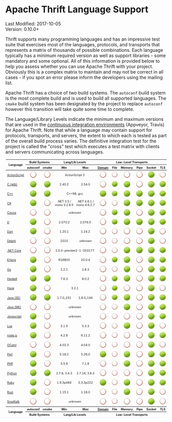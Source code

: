 # Apache Thrift Language Support #

Last Modified: 2017-10-05<br>
Version: 0.10.0+

Thrift supports many programming languages and has an impressive test suite that exercises most of the languages, protocols, and transports that represents a matrix of thousands of possible combinations.  Each language typically has a minimum required version as well as support libraries - some mandatory and some optional.  All of this information is provided below to help you assess whether you can use Apache Thrift with your project.  Obviously this is a complex matrix to maintain and may not be correct in all cases - if you spot an error please inform the developers using the mailing list.

Apache Thrift has a choice of two build systems.  The `autoconf` build system is the most complete build and is used to build all supported languages.  The `cmake` build system has been designated by the project to replace `autoconf` however this transition will take quite some time to complete. 

The Language/Library Levels indicate the minimum and maximum versions that are used in the [continuous integration environments](build/docker/README.md) (Appveyor, Travis) for Apache Thrift.  Note that while a language may contain support for protocols, transports, and servers, the extent to which each is tested as part of the overall build process varies.  The definitive integration test for the project is called the "cross" test which executes a test matrix with clients and servers communicating across languages.

<table style="font-size: 65%; padding: 1px;">
<thead>
<tr>
<th rowspan=2>Language</th>
<th colspan=2 align=center>Build Systems</th>
<th colspan=2 align=center>Lang/Lib Levels</th>
<th colspan=6 align=center>Low-Level Transports</th>
<th colspan=3 align=center>Transport Wrappers</th>
<th colspan=4 align=center>Protocols</th>
<th colspan=5 align=center>Servers</th>
<th rowspan=2>Open Issues</th>
</tr>
<tr>
<!-- Build Systems ---------><th>autoconf</th><th>cmake</th>
<!-- Lang/Lib Levels -------><th>Min</th><th>Max</th>
<!-- Low-Level Transports --><th><a href="https://en.wikipedia.org/wiki/Unix_domain_socket">Domain</a></th><th>&nbsp;File&nbsp;</th><th>Memory</th><th>&nbsp;Pipe&nbsp;</th><th>Socket</th><th>&nbsp;TLS&nbsp;</th>
<!-- Transport Wrappers ----><th>Framed</th><th>&nbsp;http&nbsp;</th><th>&nbsp;zlib&nbsp;</th>
<!-- Protocols -------------><th><a href="doc/specs/thrift-binary-protocol.md">Binary</a></th><th><a href="doc/specs/thrift-compact-protocol.md">Compact</a></th><th>&nbsp;JSON&nbsp;</th><th>Multiplex</th>
<!-- Servers ---------------><th>Forking</th><th>Nonblocking</th><th>Simple</th><th>Threaded</th><th>ThreadPool</th>
</tr>
</thead>
<tbody>
<tr align=center>
<td align=left><a href="lib/as3/README.md">ActionScript</a></td>
<!-- Build Systems ---------><td><img src="doc/images/cred.png" alt="No"/></td><td><img src="doc/images/cred.png" alt="No"/></td>
<!-- Language Levels -------><td colspan=2>ActionScript 3</td>
<!-- Low-Level Transports --><td><img src="doc/images/cred.png" alt="No"/></td><td><img src="doc/images/cred.png" alt="No"/></td><td><img src="doc/images/cred.png" alt="No"/></td><td><img src="doc/images/cred.png" alt="No"/></td><td><img src="doc/images/cgrn.png" alt="Yes"/></td><td><img src="doc/images/cred.png" alt="No"/></td>
<!-- Transport Wrappers ----><td><img src="doc/images/cred.png" alt="No"/></td><td><img src="doc/images/cgrn.png" alt="Yes"/></td><td><img src="doc/images/cred.png" alt="No"/></td>
<!-- Protocols -------------><td><img src="doc/images/cgrn.png" alt="Yes"/></td><td><img src="doc/images/cred.png" alt="No"/></td><td><img src="doc/images/cred.png" alt="No"/></td><td><img src="doc/images/cred.png" alt="No"/></td>
<!-- Servers ---------------><td><img src="doc/images/cred.png" alt="No"/></td><td><img src="doc/images/cred.png" alt="No"/></td><td><img src="doc/images/cred.png" alt="No"/></td><td><img src="doc/images/cred.png" alt="No"/></td><td><img src="doc/images/cred.png" alt="No"/></td>
<td align=left><a href="https://issues.apache.org/jira/browse/THRIFT/component/12313722">ActionScript</a></td>
</tr>
<tr align=center>
<td align=left><a href="lib/c_glib/README.md">C (glib)</a></td>
<!-- Build Systems ---------><td><img src="doc/images/cgrn.png" alt="Yes"/></td><td><img src="doc/images/cgrn.png" alt="Yes"/></td>
<!-- Language Levels -------><td>2.40.2</td><td>2.54.0</td>
<!-- Low-Level Transports --><td><img src="doc/images/cred.png" alt="No"/></td><td><img src="doc/images/cgrn.png" alt="Yes"/></td><td><img src="doc/images/cgrn.png" alt="Yes"/></td><td><img src="doc/images/cred.png" alt="No"/></td><td><img src="doc/images/cgrn.png" alt="Yes"/></td><td><img src="doc/images/cgrn.png" alt="Yes"/></td>
<!-- Transport Wrappers ----><td><img src="doc/images/cgrn.png" alt="Yes"/></td><td><img src="doc/images/cred.png" alt="No"/></td><td><img src="doc/images/cred.png" alt="No"/></td>
<!-- Protocols -------------><td><img src="doc/images/cgrn.png" alt="Yes"/></td><td><img src="doc/images/cgrn.png" alt="Yes"/></td><td><img src="doc/images/cred.png" alt="No"/></td><td><img src="doc/images/cgrn.png" alt="Yes"/></td>
<!-- Servers ---------------><td><img src="doc/images/cred.png" alt="No"/></td><td><img src="doc/images/cred.png" alt="No"/></td><td><img src="doc/images/cgrn.png" alt="Yes"/></td><td><img src="doc/images/cred.png" alt="No"/></td><td><img src="doc/images/cred.png" alt="No"/></td>
<td align=left><a href="https://issues.apache.org/jira/browse/THRIFT/component/12313854">C (glib)</a></td>
</tr>
<tr align=center>
<td align=left><a href="lib/cpp/README.md">C++</a></td>
<!-- Build Systems ---------><td><img src="doc/images/cgrn.png" alt="Yes"/></td><td><img src="doc/images/cgrn.png" alt="Yes"/></td>
<!-- Language Levels -------><td colspan=2>C++98, gcc </td>
<!-- Low-Level Transports --><td><img src="doc/images/cgrn.png" alt="Yes"/></td><td><img src="doc/images/cgrn.png" alt="Yes"/></td><td><img src="doc/images/cgrn.png" alt="Yes"/></td><td><img src="doc/images/cgrn.png" alt="Yes"/></td><td><img src="doc/images/cgrn.png" alt="Yes"/></td><td><img src="doc/images/cgrn.png" alt="Yes"/></td>
<!-- Transport Wrappers ----><td><img src="doc/images/cgrn.png" alt="Yes"/></td><td><img src="doc/images/cgrn.png" alt="Yes"/></td><td><img src="doc/images/cgrn.png" alt="Yes"/></td>
<!-- Protocols -------------><td><img src="doc/images/cgrn.png" alt="Yes"/></td><td><img src="doc/images/cgrn.png" alt="Yes"/></td><td><img src="doc/images/cgrn.png" alt="Yes"/></td><td><img src="doc/images/cgrn.png" alt="Yes"/></td>
<!-- Servers ---------------><td><img src="doc/images/cred.png" alt="No"/></td><td><img src="doc/images/cgrn.png" alt="Yes"/></td><td><img src="doc/images/cgrn.png" alt="Yes"/></td><td><img src="doc/images/cgrn.png" alt="Yes"/></td><td><img src="doc/images/cgrn.png" alt="Yes"/></td>
<td align=left><a href="https://issues.apache.org/jira/browse/THRIFT/component/12312313">C++</a></td>
</tr>
<tr align=center>
<td align=left><a href="lib/csharp/README.md">C#</a></td>
<!-- Build Systems ---------><td><img src="doc/images/cgrn.png" alt="Yes"/></td><td><img src="doc/images/cred.png" alt="No"/></td>
<!-- Language Levels -------><td>.NET&nbsp;3.5 / mono&nbsp;3.2.8.0</td><td>.NET&nbsp;4.6.1 / mono&nbsp;4.6.2.7</td>
<!-- Low-Level Transports --><td><img src="doc/images/cred.png" alt="No"/></td><td><img src="doc/images/cred.png" alt="No"/></td><td><img src="doc/images/cgrn.png" alt="Yes"/></td><td><img src="doc/images/cgrn.png" alt="Yes"/></td><td><img src="doc/images/cgrn.png" alt="Yes"/></td><td><img src="doc/images/cgrn.png" alt="Yes"/></td>
<!-- Transport Wrappers ----><td><img src="doc/images/cgrn.png" alt="Yes"/></td><td><img src="doc/images/cgrn.png" alt="Yes"/></td><td><img src="doc/images/cred.png" alt="No"/></td>
<!-- Protocols -------------><td><img src="doc/images/cgrn.png" alt="Yes"/></td><td><img src="doc/images/cgrn.png" alt="Yes"/></td><td><img src="doc/images/cgrn.png" alt="Yes"/></td><td><img src="doc/images/cgrn.png" alt="Yes"/></td>
<!-- Servers ---------------><td><img src="doc/images/cred.png" alt="No"/></td><td><img src="doc/images/cred.png" alt="No"/></td><td><img src="doc/images/cgrn.png" alt="Yes"/></td><td><img src="doc/images/cgrn.png" alt="Yes"/></td><td><img src="doc/images/cgrn.png" alt="Yes"/></td>
<td align=left><a href="https://issues.apache.org/jira/browse/THRIFT/component/12312362">C# (.NET)</a></td>
</tr>
<tr align=center>
<td align=left><a href="lib/cocoa/README.md">Cocoa</a></td>
<!-- Build Systems ---------><td><img src="doc/images/cred.png" alt="No"/></td><td><img src="doc/images/cred.png" alt="No"/></td>
<!-- Language Levels -------><td colspan=2>unknown</td>
<!-- Low-Level Transports --><td><img src="doc/images/cred.png" alt="No"/></td><td><img src="doc/images/cgrn.png" alt="Yes"/></td><td><img src="doc/images/cgrn.png" alt="Yes"/></td><td><img src="doc/images/cred.png" alt="No"/></td><td><img src="doc/images/cgrn.png" alt="Yes"/></td><td><img src="doc/images/cgrn.png" alt="Yes"/></td>
<!-- Transport Wrappers ----><td><img src="doc/images/cgrn.png" alt="Yes"/></td><td><img src="doc/images/cgrn.png" alt="Yes"/></td><td><img src="doc/images/cred.png" alt="No"/></td>
<!-- Protocols -------------><td><img src="doc/images/cgrn.png" alt="Yes"/></td><td><img src="doc/images/cgrn.png" alt="Yes"/></td><td><img src="doc/images/cred.png" alt="No"/></td><td><img src="doc/images/cgrn.png" alt="Yes"/></td>
<!-- Servers ---------------><td><img src="doc/images/cred.png" alt="No"/></td><td><img src="doc/images/cred.png" alt="No"/></td><td><img src="doc/images/cred.png" alt="No"/></td><td><img src="doc/images/cred.png" alt="No"/></td><td><img src="doc/images/cgrn.png" alt="Yes"/></td>
<td align=left><a href="https://issues.apache.org/jira/browse/THRIFT/component/12312398">Cocoa</a></td>
</tr>
<tr align=center>
<td align=left><a href="lib/d/README.md">D</a></td>
<!-- Build Systems ---------><td><img src="doc/images/cgrn.png" alt="Yes"/></td><td><img src="doc/images/cred.png" alt="No"/></td>
<!-- Language Levels -------><td>2.070.2</td><td>2.076.0</td>
<!-- Low-Level Transports --><td><img src="doc/images/cred.png" alt="No"/></td><td><img src="doc/images/cgrn.png" alt="Yes"/></td><td><img src="doc/images/cgrn.png" alt="Yes"/></td><td><img src="doc/images/cgrn.png" alt="Yes"/></td><td><img src="doc/images/cgrn.png" alt="Yes"/></td><td><img src="doc/images/cgrn.png" alt="Yes"/></td>
<!-- Transport Wrappers ----><td><img src="doc/images/cgrn.png" alt="Yes"/></td><td><img src="doc/images/cgrn.png" alt="Yes"/></td><td><img src="doc/images/cgrn.png" alt="Yes"/></td>
<!-- Protocols -------------><td><img src="doc/images/cgrn.png" alt="Yes"/></td><td><img src="doc/images/cgrn.png" alt="Yes"/></td><td><img src="doc/images/cgrn.png" alt="Yes"/></td><td><img src="doc/images/cred.png" alt="No"/></td>
<!-- Servers ---------------><td><img src="doc/images/cred.png" alt="No"/></td><td><img src="doc/images/cgrn.png" alt="Yes"/></td><td><img src="doc/images/cgrn.png" alt="Yes"/></td><td><img src="doc/images/cgrn.png" alt="Yes"/></td><td><img src="doc/images/cgrn.png" alt="Yes"/></td>
<td align=left><a href="https://issues.apache.org/jira/browse/THRIFT/component/12317904">D</a></td>
</tr>
<tr align=center>
<td align=left><a href="lib/dart/README.md">Dart</a></td>
<!-- Build Systems ---------><td><img src="doc/images/cgrn.png" alt="Yes"/></td><td><img src="doc/images/cred.png" alt="No"/></td>
<!-- Language Levels -------><td>1.20.1</td><td>1.24.2</td>
<!-- Low-Level Transports --><td><img src="doc/images/cred.png" alt="No"/></td><td><img src="doc/images/cred.png" alt="No"/></td><td><img src="doc/images/cred.png" alt="No"/></td><td><img src="doc/images/cred.png" alt="No"/></td><td><img src="doc/images/cgrn.png" alt="Yes"/></td><td><img src="doc/images/cred.png" alt="No"/></td>
<!-- Transport Wrappers ----><td><img src="doc/images/cgrn.png" alt="Yes"/></td><td><img src="doc/images/cgrn.png" alt="Yes"/></td><td><img src="doc/images/cred.png" alt="No"/></td>
<!-- Protocols -------------><td><img src="doc/images/cgrn.png" alt="Yes"/></td><td><img src="doc/images/cgrn.png" alt="Yes"/></td><td><img src="doc/images/cgrn.png" alt="Yes"/></td><td><img src="doc/images/cgrn.png" alt="Yes"/></td>
<!-- Servers ---------------><td><img src="doc/images/cred.png" alt="No"/></td><td><img src="doc/images/cred.png" alt="No"/></td><td><img src="doc/images/cred.png" alt="No"/></td><td><img src="doc/images/cred.png" alt="No"/></td><td><img src="doc/images/cred.png" alt="No"/></td>
<td align=left><a href="https://issues.apache.org/jira/browse/THRIFT/component/12328006">Dart</a></td>
</tr>
<tr align=center>
<td align=left><a href="lib/delphi/README.md">Delphi</a></td>
<!-- Build Systems ---------><td><img src="doc/images/cred.png" alt="No"/></td><td><img src="doc/images/cred.png" alt="No"/></td>
<!-- Language Levels -------><td>2010</td><td>unknown</td>
<!-- Low-Level Transports --><td><img src="doc/images/cred.png" alt="No"/></td><td><img src="doc/images/cred.png" alt="No"/></td><td><img src="doc/images/cred.png" alt="No"/></td><td><img src="doc/images/cred.png" alt="No"/></td><td><img src="doc/images/cgrn.png" alt="Yes"/></td><td><img src="doc/images/cred.png" alt="No"/></td>
<!-- Transport Wrappers ----><td><img src="doc/images/cgrn.png" alt="Yes"/></td><td><img src="doc/images/cgrn.png" alt="Yes"/></td><td><img src="doc/images/cred.png" alt="No"/></td>
<!-- Protocols -------------><td><img src="doc/images/cgrn.png" alt="Yes"/></td><td><img src="doc/images/cgrn.png" alt="Yes"/></td><td><img src="doc/images/cgrn.png" alt="Yes"/></td><td><img src="doc/images/cgrn.png" alt="Yes"/></td>
<!-- Servers ---------------><td><img src="doc/images/cred.png" alt="No"/></td><td><img src="doc/images/cred.png" alt="No"/></td><td><img src="doc/images/cgrn.png" alt="Yes"/></td><td><img src="doc/images/cred.png" alt="No"/></td><td><img src="doc/images/cred.png" alt="No"/></td>
<td align=left><a href="https://issues.apache.org/jira/browse/THRIFT/component/12316601">Delphi</a></td>
</tr>
<tr align=center>
<td align=left><a href="lib/netcore/README.md">.NET Core</a></td>
<!-- Build Systems ---------><td><img src="doc/images/cred.png" alt="No"/></td><td><img src="doc/images/cred.png" alt="No"/></td>
<!-- Language Levels -------><td colspan=2>1.0.0-preview2-1-003177</td>
<!-- Low-Level Transports --><td><img src="doc/images/cred.png" alt="No"/></td><td><img src="doc/images/cred.png" alt="No"/></td><td><img src="doc/images/cgrn.png" alt="Yes"/></td><td><img src="doc/images/cgrn.png" alt="Yes"/></td><td><img src="doc/images/cgrn.png" alt="Yes"/></td><td><img src="doc/images/cgrn.png" alt="Yes"/></td>
<!-- Transport Wrappers ----><td><img src="doc/images/cgrn.png" alt="Yes"/></td><td><img src="doc/images/cgrn.png" alt="Yes"/></td><td><img src="doc/images/cred.png" alt="No"/></td>
<!-- Protocols -------------><td><img src="doc/images/cgrn.png" alt="Yes"/></td><td><img src="doc/images/cgrn.png" alt="Yes"/></td><td><img src="doc/images/cgrn.png" alt="Yes"/></td><td><img src="doc/images/cgrn.png" alt="Yes"/></td>
<!-- Servers ---------------><td><img src="doc/images/cred.png" alt="No"/></td><td><img src="doc/images/cgrn.png" alt="Yes"/></td><td><img src="doc/images/cred.png" alt="No"/></td><td><img src="doc/images/cred.png" alt="No"/></td><td><img src="doc/images/cred.png" alt="No"/></td>
<td align=left><a href="https://issues.apache.org/jira/browse/THRIFT/component/12331176">.NET Core</a></td>
</tr>
<tr align=center>
<td align=left><a href="lib/erl/README.md">Erlang</a></td>
<!-- Build Systems ---------><td><img src="doc/images/cgrn.png" alt="Yes"/></td><td><img src="doc/images/cred.png" alt="No"/></td>
<!-- Language Levels -------><td>R16B03</td><td>20.0.4</td>
<!-- Low-Level Transports --><td><img src="doc/images/cred.png" alt="No"/></td><td><img src="doc/images/cgrn.png" alt="Yes"/></td><td><img src="doc/images/cgrn.png" alt="Yes"/></td><td><img src="doc/images/cred.png" alt="No"/></td><td><img src="doc/images/cgrn.png" alt="Yes"/></td><td><img src="doc/images/cgrn.png" alt="Yes"/></td>
<!-- Transport Wrappers ----><td><img src="doc/images/cgrn.png" alt="Yes"/></td><td><img src="doc/images/cgrn.png" alt="Yes"/></td><td><img src="doc/images/cred.png" alt="No"/></td>
<!-- Protocols -------------><td><img src="doc/images/cgrn.png" alt="Yes"/></td><td><img src="doc/images/cgrn.png" alt="Yes"/></td><td><img src="doc/images/cgrn.png" alt="Yes"/></td><td><img src="doc/images/cgrn.png" alt="Yes"/></td>
<!-- Servers ---------------><td><img src="doc/images/cred.png" alt="No"/></td><td><img src="doc/images/cred.png" alt="No"/></td><td><img src="doc/images/cgrn.png" alt="Yes"/></td><td><img src="doc/images/cred.png" alt="No"/></td><td><img src="doc/images/cred.png" alt="No"/></td>
<td align=left><a href="https://issues.apache.org/jira/browse/THRIFT/component/12312390">Erlang</a></td>
</tr>
<tr align=center>
<td align=left><a href="lib/go/README.md">Go</a></td>
<!-- Build Systems ---------><td><img src="doc/images/cgrn.png" alt="Yes"/></td><td><img src="doc/images/cred.png" alt="No"/></td>
<!-- Language Levels -------><td>1.2.1</td><td>1.8.3</td>
<!-- Low-Level Transports --><td><img src="doc/images/cred.png" alt="No"/></td><td><img src="doc/images/cred.png" alt="No"/></td><td><img src="doc/images/cgrn.png" alt="Yes"/></td><td><img src="doc/images/cred.png" alt="No"/></td><td><img src="doc/images/cgrn.png" alt="Yes"/></td><td><img src="doc/images/cgrn.png" alt="Yes"/></td>
<!-- Transport Wrappers ----><td><img src="doc/images/cgrn.png" alt="Yes"/></td><td><img src="doc/images/cgrn.png" alt="Yes"/></td><td><img src="doc/images/cgrn.png" alt="Yes"/></td>
<!-- Protocols -------------><td><img src="doc/images/cgrn.png" alt="Yes"/></td><td><img src="doc/images/cgrn.png" alt="Yes"/></td><td><img src="doc/images/cgrn.png" alt="Yes"/></td><td><img src="doc/images/cgrn.png" alt="Yes"/></td>
<!-- Servers ---------------><td><img src="doc/images/cred.png" alt="No"/></td><td><img src="doc/images/cred.png" alt="No"/></td><td><img src="doc/images/cgrn.png" alt="Yes"/></td><td><img src="doc/images/cred.png" alt="No"/></td><td><img src="doc/images/cred.png" alt="No"/></td>
<td align=left><a href="https://issues.apache.org/jira/browse/THRIFT/component/12314307">Go</a></td>
</tr>
<tr align=center>
<td align=left><a href="lib/hs/README.md">Haskell</a></td>
<!-- Build Systems ---------><td><img src="doc/images/cgrn.png" alt="Yes"/></td><td><img src="doc/images/cgrn.png" alt="Yes"/></td>
<!-- Language Levels -------><td>7.6.3</td><td>8.0.2</td>
<!-- Low-Level Transports --><td><img src="doc/images/cred.png" alt="No"/></td><td><img src="doc/images/cgrn.png" alt="Yes"/></td><td><img src="doc/images/cgrn.png" alt="Yes"/></td><td><img src="doc/images/cred.png" alt="No"/></td><td><img src="doc/images/cgrn.png" alt="Yes"/></td><td><img src="doc/images/cgrn.png" alt="Yes"/></td>
<!-- Transport Wrappers ----><td><img src="doc/images/cgrn.png" alt="Yes"/></td><td><img src="doc/images/cgrn.png" alt="Yes"/></td><td><img src="doc/images/cred.png" alt="No"/></td>
<!-- Protocols -------------><td><img src="doc/images/cgrn.png" alt="Yes"/></td><td><img src="doc/images/cgrn.png" alt="Yes"/></td><td><img src="doc/images/cgrn.png" alt="Yes"/></td><td><img src="doc/images/cred.png" alt="No"/></td>
<!-- Servers ---------------><td><img src="doc/images/cred.png" alt="No"/></td><td><img src="doc/images/cred.png" alt="No"/></td><td><img src="doc/images/cgrn.png" alt="Yes"/></td><td><img src="doc/images/cgrn.png" alt="Yes"/></td><td><img src="doc/images/cred.png" alt="No"/></td>
<td align=left><a href="https://issues.apache.org/jira/browse/THRIFT/component/12312704">Haskell</a></td>
</tr>
<tr align=center>
<td align=left><a href="lib/haxe/README.md">Haxe</a></td>
<!-- Build Systems ---------><td><img src="doc/images/cgrn.png" alt="Yes"/></td><td><img src="doc/images/cred.png" alt="No"/></td>
<!-- Language Levels -------><td colspan=2>3.2.1</td>
<!-- Low-Level Transports --><td><img src="doc/images/cred.png" alt="No"/></td><td><img src="doc/images/cgrn.png" alt="Yes"/></td><td><img src="doc/images/cred.png" alt="No"/></td><td><img src="doc/images/cred.png" alt="No"/></td><td><img src="doc/images/cgrn.png" alt="Yes"/></td><td><img src="doc/images/cred.png" alt="No"/></td>
<!-- Transport Wrappers ----><td><img src="doc/images/cgrn.png" alt="Yes"/></td><td><img src="doc/images/cgrn.png" alt="Yes"/></td><td><img src="doc/images/cred.png" alt="No"/></td>
<!-- Protocols -------------><td><img src="doc/images/cgrn.png" alt="Yes"/></td><td><img src="doc/images/cgrn.png" alt="Yes"/></td><td><img src="doc/images/cgrn.png" alt="Yes"/></td><td><img src="doc/images/cgrn.png" alt="Yes"/></td>
<!-- Servers ---------------><td><img src="doc/images/cred.png" alt="No"/></td><td><img src="doc/images/cred.png" alt="No"/></td><td><img src="doc/images/cgrn.png" alt="Yes"/></td><td><img src="doc/images/cred.png" alt="No"/></td><td><img src="doc/images/cred.png" alt="No"/></td>
<td align=left><a href="https://issues.apache.org/jira/browse/THRIFT/component/12324347">Haxe</a></td>
</tr>
<tr align=center>
<td align=left><a href="lib/java/README.md">Java (SE)</a></td>
<!-- Build Systems ---------><td><img src="doc/images/cgrn.png" alt="Yes"/></td><td><img src="doc/images/cgrn.png" alt="Yes"/></td>
<!-- Language Levels -------><td>1.7.0_151</td><td>1.8.0_144</td>
<!-- Low-Level Transports --><td><img src="doc/images/cred.png" alt="No"/></td><td><img src="doc/images/cgrn.png" alt="Yes"/></td><td><img src="doc/images/cgrn.png" alt="Yes"/></td><td><img src="doc/images/cred.png" alt="No"/></td><td><img src="doc/images/cgrn.png" alt="Yes"/></td><td><img src="doc/images/cgrn.png" alt="Yes"/></td>
<!-- Transport Wrappers ----><td><img src="doc/images/cgrn.png" alt="Yes"/></td><td><img src="doc/images/cgrn.png" alt="Yes"/></td><td><img src="doc/images/cgrn.png" alt="Yes"/></td>
<!-- Protocols -------------><td><img src="doc/images/cgrn.png" alt="Yes"/></td><td><img src="doc/images/cgrn.png" alt="Yes"/></td><td><img src="doc/images/cgrn.png" alt="Yes"/></td><td><img src="doc/images/cgrn.png" alt="Yes"/></td>
<!-- Servers ---------------><td><img src="doc/images/cred.png" alt="No"/></td><td><img src="doc/images/cgrn.png" alt="Yes"/></td><td><img src="doc/images/cgrn.png" alt="Yes"/></td><td><img src="doc/images/cgrn.png" alt="Yes"/></td><td><img src="doc/images/cgrn.png" alt="Yes"/></td>
<td align=left><a href="https://issues.apache.org/jira/browse/THRIFT/component/12312314">Java SE</a></td>
</tr>
<tr align=center>
<td align=left><a href="lib/javame/README.md">Java (ME)</a></td>
<!-- Build Systems ---------><td><img src="doc/images/cred.png" alt="No"/></td><td><img src="doc/images/cred.png" alt="No"/></td>
<!-- Language Levels -------><td colspan=2>unknown</td>
<!-- Low-Level Transports --><td><img src="doc/images/cred.png" alt="No"/></td><td><img src="doc/images/cred.png" alt="No"/></td><td><img src="doc/images/cgrn.png" alt="Yes"/></td><td><img src="doc/images/cred.png" alt="No"/></td><td><img src="doc/images/cgrn.png" alt="Yes"/></td><td><img src="doc/images/cgrn.png" alt="Yes"/></td>
<!-- Transport Wrappers ----><td><img src="doc/images/cred.png" alt="No"/></td><td><img src="doc/images/cgrn.png" alt="Yes"/></td><td><img src="doc/images/cred.png" alt="No"/></td>
<!-- Protocols -------------><td><img src="doc/images/cgrn.png" alt="Yes"/></td><td><img src="doc/images/cred.png" alt="No"/></td><td><img src="doc/images/cgrn.png" alt="Yes"/></td><td><img src="doc/images/cred.png" alt="No"/></td>
<!-- Servers ---------------><td><img src="doc/images/cred.png" alt="No"/></td><td><img src="doc/images/cred.png" alt="No"/></td><td><img src="doc/images/cred.png" alt="No"/></td><td><img src="doc/images/cred.png" alt="No"/></td><td><img src="doc/images/cred.png" alt="No"/></td>
<td align=left><a href="https://issues.apache.org/jira/browse/THRIFT/component/12313759">Java ME</a></td>
</tr>
<tr align=center>
<td align=left><a href="lib/js/README.md">Javascript</a></td>
<!-- Build Systems ---------><td><img src="doc/images/cgrn.png" alt="Yes"/></td><td><img src="doc/images/cred.png" alt="No"/></td>
<!-- Language Levels -------><td colspan=2>unknown</td>
<!-- Low-Level Transports --><td><img src="doc/images/cred.png" alt="No"/></td><td><img src="doc/images/cred.png" alt="No"/></td><td><img src="doc/images/cred.png" alt="No"/></td><td><img src="doc/images/cred.png" alt="No"/></td><td><img src="doc/images/cgrn.png" alt="Yes"/></td><td><img src="doc/images/cgrn.png" alt="Yes"/></td>
<!-- Transport Wrappers ----><td><img src="doc/images/cred.png" alt="No"/></td><td><img src="doc/images/cgrn.png" alt="Yes"/></td><td><img src="doc/images/cred.png" alt="No"/></td>
<!-- Protocols -------------><td><img src="doc/images/cred.png" alt="No"/></td><td><img src="doc/images/cred.png" alt="No"/></td><td><img src="doc/images/cgrn.png" alt="Yes"/></td><td><img src="doc/images/cgrn.png" alt="Yes"/></td>
<!-- Servers ---------------><td><img src="doc/images/cred.png" alt="No"/></td><td><img src="doc/images/cred.png" alt="No"/></td><td><img src="doc/images/cred.png" alt="No"/></td><td><img src="doc/images/cred.png" alt="No"/></td><td><img src="doc/images/cred.png" alt="No"/></td>
<td align=left><a href="https://issues.apache.org/jira/browse/THRIFT/component/12313418">Javascript</a></td>
</tr>
<tr align=center>
<td align=left><a href="lib/lua/README.md">Lua</a></td>
<!-- Build Systems ---------><td><img src="doc/images/cgrn.png" alt="Yes"/></td><td><img src="doc/images/cred.png" alt="No"/></td>
<!-- Language Levels -------><td>5.1.5</td><td>5.3.3</td>
<!-- Low-Level Transports --><td><img src="doc/images/cred.png" alt="No"/></td><td><img src="doc/images/cred.png" alt="No"/></td><td><img src="doc/images/cgrn.png" alt="Yes"/></td><td><img src="doc/images/cred.png" alt="No"/></td><td><img src="doc/images/cgrn.png" alt="Yes"/></td><td><img src="doc/images/cred.png" alt="No"/></td>
<!-- Transport Wrappers ----><td><img src="doc/images/cgrn.png" alt="Yes"/></td><td><img src="doc/images/cgrn.png" alt="Yes"/></td><td><img src="doc/images/cred.png" alt="No"/></td>
<!-- Protocols -------------><td><img src="doc/images/cgrn.png" alt="Yes"/></td><td><img src="doc/images/cgrn.png" alt="Yes"/></td><td><img src="doc/images/cgrn.png" alt="Yes"/></td><td><img src="doc/images/cred.png" alt="No"/></td>
<!-- Servers ---------------><td><img src="doc/images/cred.png" alt="No"/></td><td><img src="doc/images/cred.png" alt="No"/></td><td><img src="doc/images/cgrn.png" alt="Yes"/></td><td><img src="doc/images/cred.png" alt="No"/></td><td><img src="doc/images/cred.png" alt="No"/></td>
<td align=left><a href="https://issues.apache.org/jira/browse/THRIFT/component/12322659">Lua</a></td>
</tr>
<tr align=center>
<td align=left><a href="lib/nodejs/README.md">node.js</a></td>
<!-- Build Systems ---------><td><img src="doc/images/cgrn.png" alt="Yes"/></td><td><img src="doc/images/cred.png" alt="No"/></td>
<!-- Language Levels -------><td>4.2.6</td><td>6.11.2</td>
<!-- Low-Level Transports --><td><img src="doc/images/cred.png" alt="No"/></td><td><img src="doc/images/cred.png" alt="No"/></td><td><img src="doc/images/cred.png" alt="No"/></td><td><img src="doc/images/cred.png" alt="No"/></td><td><img src="doc/images/cgrn.png" alt="Yes"/></td><td><img src="doc/images/cgrn.png" alt="Yes"/></td>
<!-- Transport Wrappers ----><td><img src="doc/images/cgrn.png" alt="Yes"/></td><td><img src="doc/images/cgrn.png" alt="Yes"/></td><td><img src="doc/images/cred.png" alt="No"/></td>
<!-- Protocols -------------><td><img src="doc/images/cgrn.png" alt="Yes"/></td><td><img src="doc/images/cgrn.png" alt="Yes"/></td><td><img src="doc/images/cgrn.png" alt="Yes"/></td><td><img src="doc/images/cgrn.png" alt="Yes"/></td>
<!-- Servers ---------------><td><img src="doc/images/cred.png" alt="No"/></td><td><img src="doc/images/cred.png" alt="No"/></td><td><img src="doc/images/cgrn.png" alt="Yes"/></td><td><img src="doc/images/cred.png" alt="No"/></td><td><img src="doc/images/cred.png" alt="No"/></td>
<td align=left><a href="https://issues.apache.org/jira/browse/THRIFT/component/12314320">node.js</a></td>
</tr>
<tr align=center>
<td align=left><a href="lib/ocaml/README.md">OCaml</a></td>
<!-- Build Systems ---------><td><img src="doc/images/cred.png" alt="No"/></td><td><img src="doc/images/cred.png" alt="No"/></td>
<!-- Language Levels -------><td>4.02.3</td><td>4.04.0</td>
<!-- Low-Level Transports --><td><img src="doc/images/cred.png" alt="No"/></td><td><img src="doc/images/cred.png" alt="No"/></td><td><img src="doc/images/cred.png" alt="No"/></td><td><img src="doc/images/cred.png" alt="No"/></td><td><img src="doc/images/cgrn.png" alt="Yes"/></td><td><img src="doc/images/cred.png" alt="No"/></td>
<!-- Transport Wrappers ----><td><img src="doc/images/cgrn.png" alt="Yes"/></td><td><img src="doc/images/cred.png" alt="No"/></td><td><img src="doc/images/cred.png" alt="No"/></td>
<!-- Protocols -------------><td><img src="doc/images/cgrn.png" alt="Yes"/></td><td><img src="doc/images/cred.png" alt="No"/></td><td><img src="doc/images/cred.png" alt="No"/></td><td><img src="doc/images/cred.png" alt="No"/></td>
<!-- Servers ---------------><td><img src="doc/images/cred.png" alt="No"/></td><td><img src="doc/images/cred.png" alt="No"/></td><td><img src="doc/images/cgrn.png" alt="Yes"/></td><td><img src="doc/images/cgrn.png" alt="Yes"/></td><td><img src="doc/images/cred.png" alt="No"/></td>
<td align=left><a href="https://issues.apache.org/jira/browse/THRIFT/component/12313660">OCaml</a></td>
</tr>
<tr align=center>
<td align=left><a href="lib/perl/README.md">Perl</a></td>
<!-- Build Systems ---------><td><img src="doc/images/cgrn.png" alt="Yes"/></td><td><img src="doc/images/cred.png" alt="No"/></td>
<!-- Language Levels -------><td>5.18.2</td><td>5.26.0</td>
<!-- Low-Level Transports --><td><img src="doc/images/cgrn.png" alt="Yes"/></td><td><img src="doc/images/cred.png" alt="No"/></td><td><img src="doc/images/cgrn.png" alt="Yes"/></td><td><img src="doc/images/cred.png" alt="No"/></td><td><img src="doc/images/cgrn.png" alt="Yes"/></td><td><img src="doc/images/cgrn.png" alt="Yes"/></td>
<!-- Transport Wrappers ----><td><img src="doc/images/cgrn.png" alt="Yes"/></td><td><img src="doc/images/cgrn.png" alt="Yes"/></td><td><img src="doc/images/cred.png" alt="No"/></td>
<!-- Protocols -------------><td><img src="doc/images/cgrn.png" alt="Yes"/></td><td><img src="doc/images/cred.png" alt="No"/></td><td><img src="doc/images/cgrn.png" alt="Yes"/></td><td><img src="doc/images/cgrn.png" alt="Yes"/></td>
<!-- Servers ---------------><td><img src="doc/images/cgrn.png" alt="Yes"/></td><td><img src="doc/images/cred.png" alt="No"/></td><td><img src="doc/images/cgrn.png" alt="Yes"/></td><td><img src="doc/images/cred.png" alt="No"/></td><td><img src="doc/images/cred.png" alt="No"/></td>
<td align=left><a href="https://issues.apache.org/jira/browse/THRIFT/component/12312312">Perl</a></td>
</tr>
<tr align=center>
<td align=left><a href="lib/php/README.md">PHP</a></td>
<!-- Build Systems ---------><td><img src="doc/images/cgrn.png" alt="Yes"/></td><td><img src="doc/images/cred.png" alt="No"/></td>
<!-- Language Levels -------><td>5.5.9</td><td>7.1.8</td>
<!-- Low-Level Transports --><td><img src="doc/images/cred.png" alt="No"/></td><td><img src="doc/images/cred.png" alt="No"/></td><td><img src="doc/images/cgrn.png" alt="Yes"/></td><td><img src="doc/images/cred.png" alt="No"/></td><td><img src="doc/images/cgrn.png" alt="Yes"/></td><td><img src="doc/images/cgrn.png" alt="Yes"/></td>
<!-- Transport Wrappers ----><td><img src="doc/images/cgrn.png" alt="Yes"/></td><td><img src="doc/images/cgrn.png" alt="Yes"/></td><td><img src="doc/images/cred.png" alt="No"/></td>
<!-- Protocols -------------><td><img src="doc/images/cgrn.png" alt="Yes"/></td><td><img src="doc/images/cgrn.png" alt="Yes"/></td><td><img src="doc/images/cgrn.png" alt="Yes"/></td><td><img src="doc/images/cgrn.png" alt="Yes"/></td>
<!-- Servers ---------------><td><img src="doc/images/cgrn.png" alt="Yes"/></td><td><img src="doc/images/cred.png" alt="No"/></td><td><img src="doc/images/cgrn.png" alt="Yes"/></td><td><img src="doc/images/cred.png" alt="No"/></td><td><img src="doc/images/cred.png" alt="No"/></td>
<td align=left><a href="https://issues.apache.org/jira/browse/THRIFT/component/12312431">PHP</a></td>
</tr>
<tr align=center>
<td align=left><a href="lib/py/README.md">Python</a></td>
<!-- Build Systems ---------><td><img src="doc/images/cgrn.png" alt="Yes"/></td><td><img src="doc/images/cgrn.png" alt="Yes"/></td>
<!-- Language Levels -------><td>2.7.6, 3.4.3</td><td>2.7.14, 3.6.3</td>
<!-- Low-Level Transports --><td><img src="doc/images/cred.png" alt="No"/></td><td><img src="doc/images/cred.png" alt="No"/></td><td><img src="doc/images/cred.png" alt="No"/></td><td><img src="doc/images/cred.png" alt="No"/></td><td><img src="doc/images/cgrn.png" alt="Yes"/></td><td><img src="doc/images/cgrn.png" alt="Yes"/></td>
<!-- Transport Wrappers ----><td><img src="doc/images/cred.png" alt="No"/></td><td><img src="doc/images/cgrn.png" alt="Yes"/></td><td><img src="doc/images/cgrn.png" alt="Yes"/></td>
<!-- Protocols -------------><td><img src="doc/images/cgrn.png" alt="Yes"/></td><td><img src="doc/images/cgrn.png" alt="Yes"/></td><td><img src="doc/images/cgrn.png" alt="Yes"/></td><td><img src="doc/images/cgrn.png" alt="Yes"/></td>
<!-- Servers ---------------><td><img src="doc/images/cgrn.png" alt="Yes"/></td><td><img src="doc/images/cgrn.png" alt="Yes"/></td><td><img src="doc/images/cgrn.png" alt="Yes"/></td><td><img src="doc/images/cred.png" alt="No"/></td><td><img src="doc/images/cred.png" alt="No"/></td>
<td align=left><a href="https://issues.apache.org/jira/browse/THRIFT/component/12312315">Python</a></td>
</tr>
<tr align=center>
<td align=left><a href="lib/rb/README.md">Ruby</a></td>
<!-- Build Systems ---------><td><img src="doc/images/cgrn.png" alt="Yes"/></td><td><img src="doc/images/cred.png" alt="No"/></td>
<!-- Language Levels -------><td>1.9.3p484</td><td>2.3.3p222</td>
<!-- Low-Level Transports --><td><img src="doc/images/cgrn.png" alt="Yes"/></td><td><img src="doc/images/cred.png" alt="No"/></td><td><img src="doc/images/cgrn.png" alt="Yes"/></td><td><img src="doc/images/cred.png" alt="No"/></td><td><img src="doc/images/cgrn.png" alt="Yes"/></td><td><img src="doc/images/cgrn.png" alt="Yes"/></td>
<!-- Transport Wrappers ----><td><img src="doc/images/cgrn.png" alt="Yes"/></td><td><img src="doc/images/cgrn.png" alt="Yes"/></td><td><img src="doc/images/cred.png" alt="No"/></td>
<!-- Protocols -------------><td><img src="doc/images/cgrn.png" alt="Yes"/></td><td><img src="doc/images/cgrn.png" alt="Yes"/></td><td><img src="doc/images/cgrn.png" alt="Yes"/></td><td><img src="doc/images/cgrn.png" alt="Yes"/></td>
<!-- Servers ---------------><td><img src="doc/images/cred.png" alt="No"/></td><td><img src="doc/images/cgrn.png" alt="Yes"/></td><td><img src="doc/images/cgrn.png" alt="Yes"/></td><td><img src="doc/images/cgrn.png" alt="Yes"/></td><td><img src="doc/images/cgrn.png" alt="Yes"/></td>
<td align=left><a href="https://issues.apache.org/jira/browse/THRIFT/component/12312316">Ruby</a></td>
</tr>
<tr align=center>
<td align=left><a href="lib/rs/README.md">Rust</a></td>
<!-- Build Systems ---------><td><img src="doc/images/cgrn.png" alt="Yes"/></td><td><img src="doc/images/cred.png" alt="No"/></td>
<!-- Language Levels -------><td>1.15.1</td><td>1.18.0</td>
<!-- Low-Level Transports --><td><img src="doc/images/cred.png" alt="No"/></td><td><img src="doc/images/cred.png" alt="No"/></td><td><img src="doc/images/cgrn.png" alt="Yes"/></td><td><img src="doc/images/cred.png" alt="No"/></td><td><img src="doc/images/cgrn.png" alt="Yes"/></td><td><img src="doc/images/cred.png" alt="No"/></td>
<!-- Transport Wrappers ----><td><img src="doc/images/cgrn.png" alt="Yes"/></td><td><img src="doc/images/cred.png" alt="No"/></td><td><img src="doc/images/cred.png" alt="No"/></td>
<!-- Protocols -------------><td><img src="doc/images/cgrn.png" alt="Yes"/></td><td><img src="doc/images/cgrn.png" alt="Yes"/></td><td><img src="doc/images/cred.png" alt="No"/></td><td><img src="doc/images/cgrn.png" alt="Yes"/></td>
<!-- Servers ---------------><td><img src="doc/images/cred.png" alt="No"/></td><td><img src="doc/images/cred.png" alt="No"/></td><td><img src="doc/images/cred.png" alt="No"/></td><td><img src="doc/images/cgrn.png" alt="Yes"/></td><td><img src="doc/images/cred.png" alt="No"/></td>
<td align=left><a href="https://issues.apache.org/jira/browse/THRIFT/component/12331420">Rust</a></td>
</tr>
<tr align=center>
<td align=left><a href="lib/st/README.md">Smalltalk</a></td>
<!-- Build Systems ---------><td><img src="doc/images/cred.png" alt="No"/></td><td><img src="doc/images/cred.png" alt="No"/></td>
<!-- Language Levels -------><td colspan=2>unknown</td>
<!-- Low-Level Transports --><td><img src="doc/images/cred.png" alt="No"/></td><td><img src="doc/images/cred.png" alt="No"/></td><td><img src="doc/images/cred.png" alt="No"/></td><td><img src="doc/images/cred.png" alt="No"/></td><td><img src="doc/images/cgrn.png" alt="Yes"/></td><td><img src="doc/images/cred.png" alt="No"/></td>
<!-- Transport Wrappers ----><td><img src="doc/images/cred.png" alt="No"/></td><td><img src="doc/images/cred.png" alt="No"/></td><td><img src="doc/images/cred.png" alt="No"/></td>
<!-- Protocols -------------><td><img src="doc/images/cgrn.png" alt="Yes"/></td><td><img src="doc/images/cred.png" alt="No"/></td><td><img src="doc/images/cred.png" alt="No"/></td><td><img src="doc/images/cred.png" alt="No"/></td>
<!-- Servers ---------------><td><img src="doc/images/cred.png" alt="No"/></td><td><img src="doc/images/cred.png" alt="No"/></td><td><img src="doc/images/cred.png" alt="No"/></td><td><img src="doc/images/cred.png" alt="No"/></td><td><img src="doc/images/cred.png" alt="No"/></td>
<td align=left><a href="https://issues.apache.org/jira/browse/THRIFT/component/12313861">Smalltalk</a></td>
</tr>
</tbody>
<tfoot>
<tr>
<th rowspan=2>Language</th>
<!-- Build Systems ---------><th>autoconf</th><th>cmake</th>
<!-- Lang/Lib Levels -------><th>Min</th><th>Max</th>
<!-- Low-Level Transports --><th><a href="https://en.wikipedia.org/wiki/Unix_domain_socket">Domain</a></th></th><th>&nbsp;File&nbsp;</th><th>Memory</th><th>&nbsp;Pipe&nbsp;</th><th>Socket</th><th>&nbsp;TLS&nbsp;</th>
<!-- Transport Wrappers ----><th>Framed</th><th>&nbsp;http&nbsp;</th><th>&nbsp;zlib&nbsp;</th>
<!-- Protocols -------------><th><a href="doc/specs/thrift-binary-protocol.md">Binary</a></th><th><a href="doc/specs/thrift-compact-protocol.md">Compact</a></th><th>&nbsp;JSON&nbsp;</th><th>Multiplex</th>
<!-- Servers ---------------><th>Forking</th><th>Nonblocking</th><th>Simple</th><th>Threaded</th><th>ThreadPool</th>
<th rowspan=2>Open Issues</th>
</tr>
<tr>
<th colspan=2 align=center>Build Systems</th>
<th colspan=2 align=center>Lang/Lib Levels</th>
<th colspan=6 align=center>Low-Level Transports</th>
<th colspan=3 align=center>Transport Wrappers</th>
<th colspan=4 align=center>Protocols</th>
<th colspan=5 align=center>Servers</th>
</tr>
</tfoot>
</table>
